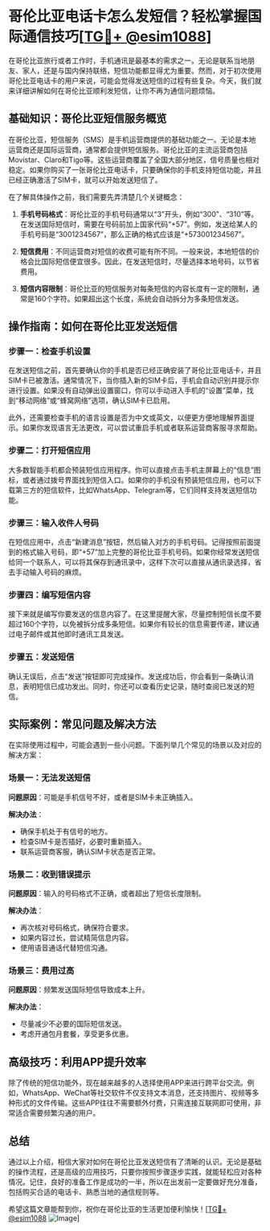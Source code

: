 # 哥伦比亚电话卡怎么发短信？轻松掌握国际通信技巧[[TG💪+ @esim1088](https://t.me/s/esim1088)]

在哥伦比亚旅行或者工作时，手机通讯是最基本的需求之一。无论是联系当地朋友、家人，还是与国内保持联络，短信功能都显得尤为重要。然而，对于初次使用哥伦比亚电话卡的用户来说，可能会觉得发送短信的过程有些复杂。今天，我们就来详细讲解如何在哥伦比亚顺利发短信，让你不再为通信问题烦恼。

## 基础知识：哥伦比亚短信服务概览

在哥伦比亚，短信服务（SMS）是手机运营商提供的基础功能之一。无论是本地运营商还是国际运营商，通常都会提供短信服务。哥伦比亚的主流运营商包括Movistar、Claro和Tigo等。这些运营商覆盖了全国大部分地区，信号质量也相对稳定。如果你购买了一张哥伦比亚电话卡，只要确保你的手机支持短信功能，并且已经正确激活了SIM卡，就可以开始发送短信了。

在了解具体操作之前，我们需要先弄清楚几个关键概念：

1. **手机号码格式**：哥伦比亚的手机号码通常以“3”开头，例如“300”、“310”等。在发送国际短信时，需要在号码前加上国家代码“+57”。例如，发送给某人的手机号码是“3001234567”，那么正确的格式应该是“+573001234567”。

2. **短信费用**：不同运营商对短信的收费可能有所不同。一般来说，本地短信的价格会比国际短信便宜很多。因此，在发送短信时，尽量选择本地号码，以节省费用。

3. **短信内容限制**：哥伦比亚的短信服务对每条短信的内容长度有一定的限制，通常是160个字符。如果超出这个长度，系统会自动拆分为多条短信发送。

## 操作指南：如何在哥伦比亚发送短信

### 步骤一：检查手机设置

在发送短信之前，首先要确认你的手机是否已经正确安装了哥伦比亚电话卡，并且SIM卡已被激活。通常情况下，当你插入新的SIM卡后，手机会自动识别并提示你进行设置。如果没有自动弹出设置窗口，你可以手动进入手机的“设置”菜单，找到“移动网络”或“蜂窝网络”选项，确认SIM卡已启用。

此外，还需要检查手机的语言设置是否为中文或英文，以便更方便地理解界面提示。如果你发现语言无法更改，可以尝试重启手机或者联系运营商客服寻求帮助。

### 步骤二：打开短信应用

大多数智能手机都会预装短信应用程序。你可以直接点击手机主屏幕上的“信息”图标，或者通过拨号界面找到短信入口。如果你的手机没有预装短信应用，也可以下载第三方的短信软件，比如WhatsApp、Telegram等，它们同样支持发送短信功能。

### 步骤三：输入收件人号码

在短信应用中，点击“新建消息”按钮，然后输入对方的手机号码。记得按照前面提到的格式输入号码，即“+57”加上完整的哥伦比亚手机号码。如果你经常发送短信给同一个联系人，可以将其保存到通讯录中，这样下次可以直接从通讯录选择，省去手动输入号码的麻烦。

### 步骤四：编写短信内容

接下来就是编写你要发送的信息内容了。在这里提醒大家，尽量控制短信长度不要超过160个字符，以免被拆分成多条短信。如果你有较长的信息需要传递，建议通过电子邮件或其他即时通讯工具发送。

### 步骤五：发送短信

确认无误后，点击“发送”按钮即可完成操作。发送成功后，你会看到一条确认消息，表明短信已成功发出。同时，你还可以查看历史记录，随时查阅已发送的短信。

## 实际案例：常见问题及解决方法

在实际使用过程中，可能会遇到一些小问题。下面列举几个常见的场景以及对应的解决方案：

### 场景一：无法发送短信

**问题原因**：可能是手机信号不好，或者是SIM卡未正确插入。

**解决办法**：
- 确保手机处于有信号的地方。
- 检查SIM卡是否插好，必要时重新插入。
- 联系运营商客服，确认SIM卡状态是否正常。

### 场景二：收到错误提示

**问题原因**：输入的号码格式不正确，或者超出了短信长度限制。

**解决办法**：
- 再次核对号码格式，确保符合要求。
- 如果内容过长，尝试精简信息内容。
- 使用语音通话代替短信沟通。

### 场景三：费用过高

**问题原因**：频繁发送国际短信导致成本上升。

**解决办法**：
- 尽量减少不必要的国际短信发送。
- 考虑开通包月套餐，享受更多优惠。

## 高级技巧：利用APP提升效率

除了传统的短信功能外，现在越来越多的人选择使用APP来进行跨平台交流。例如，WhatsApp、WeChat等社交软件不仅支持文本消息，还支持图片、视频等多种形式的文件传输。这些APP往往不需要额外付费，只需连接互联网即可使用，非常适合需要频繁沟通的用户。

## 总结

通过以上介绍，相信大家对如何在哥伦比亚发送短信有了清晰的认识。无论是基础的操作流程，还是高级的应用技巧，只要你按照步骤逐步实践，就能轻松应对各种情况。记住，良好的准备工作是成功的一半，所以在出发前一定要做好充分准备，包括购买合适的电话卡、熟悉当地的通信规则等。

希望这篇文章能帮到你，祝你在哥伦比亚的生活更加便利愉快！[[TG💪+ @esim1088](https://t.me/s/esim1088) ![Image](https://i.postimg.cc/4NQfJmqS/Snipaste-2025-05-13-00-14-12.png)]